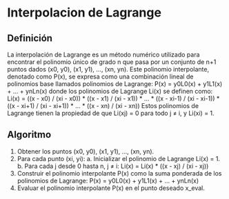 # Interpolacion de Lagrange
## Definición
La interpolación de Lagrange es un método numérico utilizado para encontrar el polinomio único de grado n que pasa por un conjunto de n+1 puntos dados (x0, y0), (x1, y1), ..., (xn, yn). Este polinomio interpolante, denotado como P(x), se expresa como una combinación lineal de polinomios base llamados polinomios de Lagrange:
P(x) = y0L0(x) + y1L1(x) + ... + ynLn(x)
donde los polinomios de Lagrange Li(x) se definen como:
Li(x) = ((x - x0) / (xi - x0)) * ((x - x1) / (xi - x1)) * ... * ((x - xi-1) / (xi - xi-1)) * ((x - xi+1) / (xi - xi+1)) * ... * ((x - xn) / (xi - xn))
Estos polinomios de Lagrange tienen la propiedad de que Li(xj) = 0 para todo j ≠ i, y Li(xi) = 1.
## Algoritmo
1. Obtener los puntos (x0, y0), (x1, y1), ..., (xn, yn).
2. Para cada punto (xi, yi): a. Inicializar el polinomio de Lagrange Li(x) = 1. b. Para cada j desde 0 hasta n, j ≠ i: Li(x) = Li(x) * ((x - xj) / (xi - xj))
3. Construir el polinomio interpolante P(x) como la suma ponderada de los polinomios de Lagrange: P(x) = y0L0(x) + y1L1(x) + ... + ynLn(x)
4. Evaluar el polinomio interpolante P(x) en el punto deseado x_eval.
